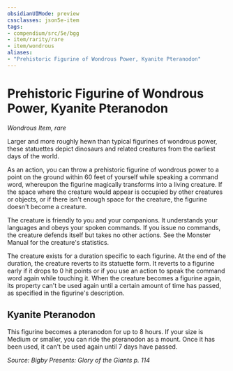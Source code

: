 ```yaml
---
obsidianUIMode: preview
cssclasses: json5e-item
tags:
- compendium/src/5e/bgg
- item/rarity/rare
- item/wondrous
aliases: 
- "Prehistoric Figurine of Wondrous Power, Kyanite Pteranodon"
---
```

# Prehistoric Figurine of Wondrous Power, Kyanite Pteranodon
*Wondrous Item, rare*  


Larger and more roughly hewn than typical figurines of wondrous power, these statuettes depict dinosaurs and related creatures from the earliest days of the world.

As an action, you can throw a prehistoric figurine of wondrous power to a point on the ground within 60 feet of yourself while speaking a command word, whereupon the figurine magically transforms into a living creature. If the space where the creature would appear is occupied by other creatures or objects, or if there isn't enough space for the creature, the figurine doesn't become a creature.

The creature is friendly to you and your companions. It understands your languages and obeys your spoken commands. If you issue no commands, the creature defends itself but takes no other actions. See the Monster Manual for the creature's statistics.

The creature exists for a duration specific to each figurine. At the end of the duration, the creature reverts to its statuette form. It reverts to a figurine early if it drops to 0 hit points or if you use an action to speak the command word again while touching it. When the creature becomes a figurine again, its property can't be used again until a certain amount of time has passed, as specified in the figurine's description.

## Kyanite Pteranodon

This figurine becomes a pteranodon for up to 8 hours. If your size is Medium or smaller, you can ride the pteranodon as a mount. Once it has been used, it can't be used again until 7 days have passed.

*Source: Bigby Presents: Glory of the Giants p. 114*